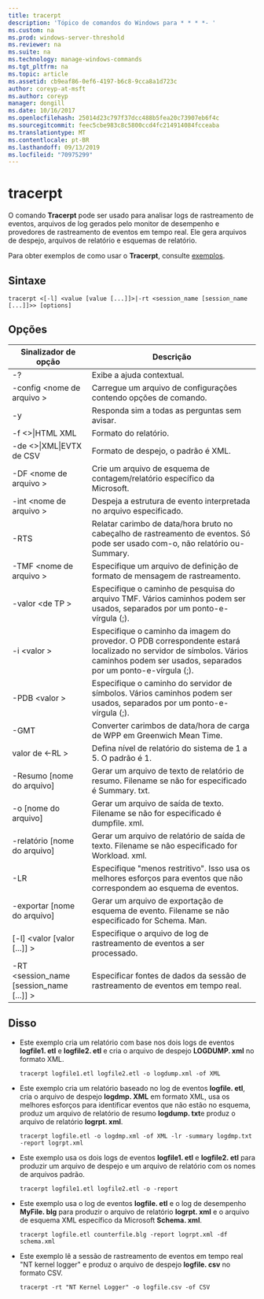 ```yaml
---
title: tracerpt
description: 'Tópico de comandos do Windows para * * * *- '
ms.custom: na
ms.prod: windows-server-threshold
ms.reviewer: na
ms.suite: na
ms.technology: manage-windows-commands
ms.tgt_pltfrm: na
ms.topic: article
ms.assetid: cb9eaf86-0ef6-4197-b6c8-9cca8a1d723c
author: coreyp-at-msft
ms.author: coreyp
manager: dongill
ms.date: 10/16/2017
ms.openlocfilehash: 25014d23c797f37dcc488b5fea20c73907eb6f4c
ms.sourcegitcommit: feec5cbe983c8c5800ccd4fc214914084fcceaba
ms.translationtype: MT
ms.contentlocale: pt-BR
ms.lasthandoff: 09/13/2019
ms.locfileid: "70975299"
---
```

# <a name="tracerpt"></a>tracerpt



O comando **Tracerpt** pode ser usado para analisar logs de rastreamento de eventos, arquivos de log gerados pelo monitor de desempenho e provedores de rastreamento de eventos em tempo real. Ele gera arquivos de despejo, arquivos de relatório e esquemas de relatório.

Para obter exemplos de como usar o **Tracerpt**, consulte [exemplos](#BKMK_EXAMPLES).

## <a name="syntax"></a>Sintaxe

```
tracerpt <[-l] <value [value [...]]>|-rt <session_name [session_name [...]]>> [options]
```

## <a name="options"></a>Opções

|              Sinalizador de opção               |                                                                    Descrição                                                                    |
|----------------------------------------|---------------------------------------------------------------------------------------------------------------------------------------------------|
|                   -?                   |                                                         Exibe a ajuda contextual.                                                          |
|          -config \<nome de arquivo >           |                                                 Carregue um arquivo de configurações contendo opções de comando.                                                  |
|                   -y                   |                                                  Responda sim a todas as perguntas sem avisar.                                                   |
|            -f \<>\|HTML XML             |                                                                  Formato do relatório.                                                                   |
|         -de \<>\|XML\|EVTX de CSV          |                                                         Formato de despejo, o padrão é XML.                                                          |
|            -DF \<nome de arquivo >             |                                            Crie um arquivo de esquema de contagem/relatório específico da Microsoft.                                            |
|            -int \<nome de arquivo >            |                                            Despeja a estrutura de evento interpretada no arquivo especificado.                                            |
|                  -RTS                  |                        Relatar carimbo de data/hora bruto no cabeçalho de rastreamento de eventos. Só pode ser usado com-o, não relatório ou-Summary.                         |
|            -TMF \<nome de arquivo >            |                                                  Especifique um arquivo de definição de formato de mensagem de rastreamento.                                                  |
|              -valor \<de TP >              |                            Especifique o caminho de pesquisa do arquivo TMF. Vários caminhos podem ser usados, separados por um ponto-e-vírgula (;).                            |
|              -i \<valor >               | Especifique o caminho da imagem do provedor. O PDB correspondente estará localizado no servidor de símbolos. Vários caminhos podem ser usados, separados por um ponto-e-vírgula (;). |
|             -PDB \<valor >              |                             Especifique o caminho do servidor de símbolos. Vários caminhos podem ser usados, separados por um ponto-e-vírgula (;).                             |
|                  -GMT                  |                                              Converter carimbos de data/hora de carga de WPP em Greenwich Mean Time.                                               |
|              valor de \<-RL >              |                                               Defina nível de relatório do sistema de 1 a 5. O padrão é 1.                                               |
|          -Resumo [nome do arquivo]           |                                  Gerar um arquivo de texto de relatório de resumo. Filename se não for especificado é Summary. txt.                                   |
|             -o [nome do arquivo]              |                                      Gerar um arquivo de saída de texto. Filename se não for especificado é dumpfile. xml.                                      |
|           -relatório [nome do arquivo]           |                                  Gerar um arquivo de relatório de saída de texto. Filename se não especificado for Workload. xml.                                   |
|                  -LR                   |                        Especifique "menos restritivo". Isso usa os melhores esforços para eventos que não correspondem ao esquema de eventos.                         |
|           -exportar [nome do arquivo]           |                                  Gerar um arquivo de exportação de esquema de evento. Filename se não especificado for Schema. Man.                                   |
|       [-l] \<valor [valor [...]] >        |                                                   Especifique o arquivo de log de rastreamento de eventos a ser processado.                                                    |
| -RT \<session_name [session_name [...]] > |                                                Especificar fontes de dados da sessão de rastreamento de eventos em tempo real.                                                |

## <a name="BKMK_EXAMPLES"></a>Disso

- Este exemplo cria um relatório com base nos dois logs de eventos **logfile1. etl** e **logfile2. etl** e cria o arquivo de despejo **LOGDUMP. xml** no formato XML.  
  ```
  tracerpt logfile1.etl logfile2.etl -o logdump.xml -of XML
  ```  
- Este exemplo cria um relatório baseado no log de eventos **logfile. etl**, cria o arquivo de despejo **logdmp. XML** em formato XML, usa os melhores esforços para identificar eventos que não estão no esquema, produz um arquivo de relatório de resumo **logdump. txt**e produz o arquivo de relatório **logrpt. xml**.  
  ```
  tracerpt logfile.etl -o logdmp.xml -of XML -lr -summary logdmp.txt -report logrpt.xml
  ```  
- Este exemplo usa os dois logs de eventos **logfile1. etl** e **logfile2. etl** para produzir um arquivo de despejo e um arquivo de relatório com os nomes de arquivos padrão.  
  ```
  tracerpt logfile1.etl logfile2.etl -o -report
  ```  
- Este exemplo usa o log de eventos **logfile. etl** e o log de desempenho **MyFile. blg** para produzir o arquivo de relatório **logrpt. xml** e o arquivo de esquema XML específico da Microsoft **Schema. xml**.  
  ```
  tracerpt logfile.etl counterfile.blg -report logrpt.xml -df schema.xml
  ```  
- Este exemplo lê a sessão de rastreamento de eventos em tempo real "NT kernel logger" e produz o arquivo de despejo **logfile. csv** no formato CSV.  
  ```
  tracerpt -rt "NT Kernel Logger" -o logfile.csv -of CSV
  ```
